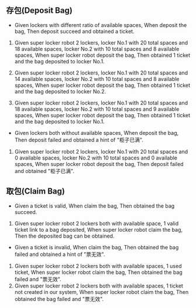 ## 存包(Deposit Bag)
- Given lockers with different ratio of available spaces, When deposit the bag, Then deposit succeed and obtained a ticket.

1. Given super locker robot 2 lockers, locker No.1 with 20 total spaces and 18 available spaces, 
locker No.2 with 10 total spaces and 8 available spaces, When super locker robot deposit the bag, 
Then obtained 1 ticket and the bag deposited to locker No.1.

2. Given super locker robot 2 lockers, locker No.1 with 20 total spaces and 14 available spaces, 
locker No.2 with 10 total spaces and 8 available spaces, When super locker robot deposit the bag, 
Then obtained 1 ticket and the bag deposited to locker No.2.

3. Given super locker robot 2 lockers, locker No.1 with 20 total spaces and 18 available spaces,
locker No.2 with 10 total spaces and 9 available spaces, When super locker robot deposit the bag, 
Then obtained 1 ticket and the bag deposited to locker No.1.

- Given lockers both without available spaces, When deposit the bag, Then deposit failed and obtained a hint of "柜子已满".

1. Given super locker robot 2 lockers, locker No.1 with 20 total spaces and 0 available spaces,
locker No.2 with 10 total spaces and 0 available spaces, When super locker robot deposit the bag,
Then deposit failed and obtained "柜子已满".

## 取包(Claim Bag)
- Given a ticket is valid, When claim the bag, Then obtained the bag succeed.

1. Given super locker robot 2 lockers both with available space, 
  1 valid ticket link to a bag deposited, When super locker robot claim the bag, 
  Then the deposited bag can be obtained.

- Given a ticket is invalid, When claim the bag, Then obtained the bag failed and obtained a hint of "票无效".

1. Given super locker robot 2 lockers both with available spaces, 
  1 used ticket, When super locker robot claim the bag, 
  Then obtained the bag failed and "票无效".
2. Given super locker robot 2 lockers both with available spaces, 
  1 ticket not created in our system, When super locker robot claim the bag, 
  Then obtained the bag failed and "票无效".
